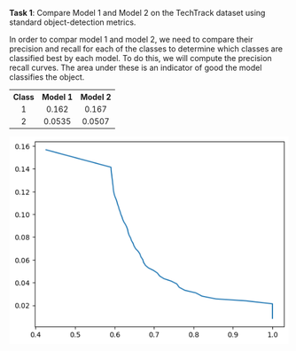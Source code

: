 

<b>Task 1</b>: Compare Model 1 and Model 2 on the TechTrack dataset using standard object-detection metrics.

In order to compar model 1 and model 2, we need to compare their precision and recall for each of the classes to determine which classes are classified best by each model. To do this, we will compute the precision recall curves. The area under these is an indicator of good the model classifies the object. 


<table style="width:100%">
  <tr>
    <th>Class</th>
    <th>Model 1</th>
    <th>Model 2</th>
  </tr>
  <tr>
    <td><center>1</td>
    <td><center> 0.162</td>
    <td><center>0.167</td>
  </tr>
  <tr>
    <td><center>2</center></td>
    <td><center>0.0535</center></td>
    <td><center>0.0507</center></td>
  </tr>
</table>

![alt text](image.png)